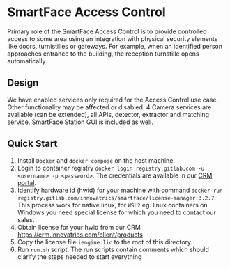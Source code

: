 # SmartFace Access Control
Primary role of the SmartFace Access Control is to provide controlled access to some area using an integration with physical security elements like doors, turnistilles or gateways.
For example, when an identified person approaches entrance to the building, the reception turnstille opens automatically.

## Design
We have enabled services only required for the Access Control use case. Other functionality may be affected or disabled.
4 Camera services are available (can be extended), all APIs, detector, extractor and matching service.
SmartFace Station GUI is included as well.

## Quick Start
1. Install `Docker` and `docker compose` on the host machine.
2. Login to container registry `docker login registry.gitlab.com -u <username> -p <password>`. The credentials are available in our [CRM portal](https://crm.innovatrics.com/).
3. Identify hardware id (hwid) for your machine with command `docker run registry.gitlab.com/innovatrics/smartface/license-manager:3.2.7`. This process work for native linux, for `WSL2` eg. linux containers on Windows you need special license for which you need to contact our sales.
4. Obtain license for your hwid from our CRM https://crm.innovatrics.com/client/products
5. Copy the license file `iengine.lic` to the root of this directory.
6. Run `run.sh` script. The run scripts contain comments which should clarify the steps needed to start everything